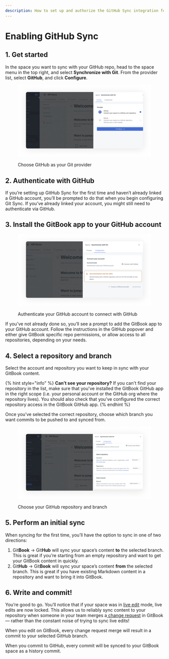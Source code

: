 ```yaml
---
description: How to set up and authorize the GitHub Sync integration for GitBook
---
```


# Enabling GitHub Sync

## 1. Get started

In the space you want to sync with your GitHub repo, head to the space menu in the top right, and select **Synchronize with Git**. From the provider list, select **GitHub**, and click **Configure**.

<div data-full-width="true">

<figure><img src="../../.gitbook/assets/GitHub sync.png" alt=""><figcaption><p>Choose GitHub as your Git provider</p></figcaption></figure>

</div>

## 2. Authenticate with GitHub

If you’re setting up GitHub Sync for the first time and haven’t already linked a GitHub account, you’ll be prompted to do that when you begin configuring Git Sync. If you’ve already linked your account, you might still need to authenticate via GitHub.

## 3. Install the GitBook app to your GitHub account

<div data-full-width="true">

<figure><img src="../../.gitbook/assets/GitHub authentication.png" alt=""><figcaption><p>Authenticate your GitHub account to connect with GitHub</p></figcaption></figure>

</div>

If you’ve not already done so, you’ll see a prompt to add the GitBook app to your GitHub account. Follow the instructions in the GitHub popover and either give GitBook specific repo permissions, or allow access to all repositories, depending on your needs.

## 4. Select a repository and branch

Select the account and repository you want to keep in sync with your GitBook content.

{% hint style="info" %}
**Can’t see your repository?** If you can't find your repository in the list, make sure that you've installed the GitBook GitHub app in the right scope (i.e. your personal account or the GitHub org where the repository lives). You should also check that you’ve configured the correct repository access in the GitBook GitHub app.
{% endhint %}

Once you’ve selected the correct repository, choose which branch you want commits to be pushed to and synced from.

<div data-full-width="true">

<figure><img src="../../.gitbook/assets/Synchronize with Git.png" alt=""><figcaption><p>Choose your GitHub repository and branch</p></figcaption></figure>

</div>

## 5. Perform an initial sync

When syncing for the first time, you’ll have the option to sync in one of two directions:

1. Git**Book** -> Git**Hub** will sync your space’s content **to** the selected branch. This is great if you’re starting from an empty repository and want to get your GitBook content in quickly.
2. Git**Hub** -> Git**Book** will sync your space’s content **from** the selected branch. This is great if you have existing Markdown content in a repository and want to bring it into GitBook.

## 6. Write and commit!

You’re good to go. You’ll notice that if your space was in [live edit](../../collaboration/collaboration/live-edits.md) mode, live edits are now locked. This allows us to reliably sync content to your repository when someone in your team merges a[ change request](../../collaboration/collaboration/change-requests.md) in GitBook — rather than the constant noise of trying to sync live edits!

When you edit on GitBook, every change request merge will result in a commit to your selected GitHub branch.

When you commit to GitHub, every commit will be synced to your GitBook space as a history commit.
